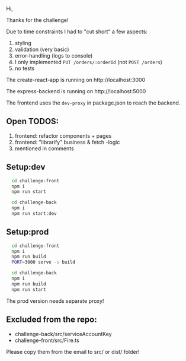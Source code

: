 Hi,

Thanks for the challenge!

Due to time constraints I had to "cut short" a few aspects:
1. styling
2. validation (very basic)
3. error-handling (logs to console)
4. I only implemented `PUT /orders/:orderId`  (not `POST /orders`)
5. no tests

The create-react-app is running on http://localhost:3000

The express-backend is running on  http://localhost:5000

The frontend uses the `dev-proxy` in package.json to reach the backend.

## Open TODOS:
1. frontend: refactor components + pages
2. frontend: "librarify" business & fetch -logic
3. mentioned in comments


## Setup:dev
```bash
  cd challenge-front
  npm i
  npm run start

  cd challenge-back
  npm i
  npm run start:dev
```

## Setup:prod
```bash
  cd challenge-front
  npm i
  npm run build
  PORT=3000 serve -s build

  cd challenge-back
  npm i
  npm run build
  npm run start
```

The prod version needs separate proxy!



## Excluded from the repo:
* challenge-back/src/serviceAccountKey
* challenge-front/src/Fire.ts

Please copy them from the email to src/ or dist/ folder!
